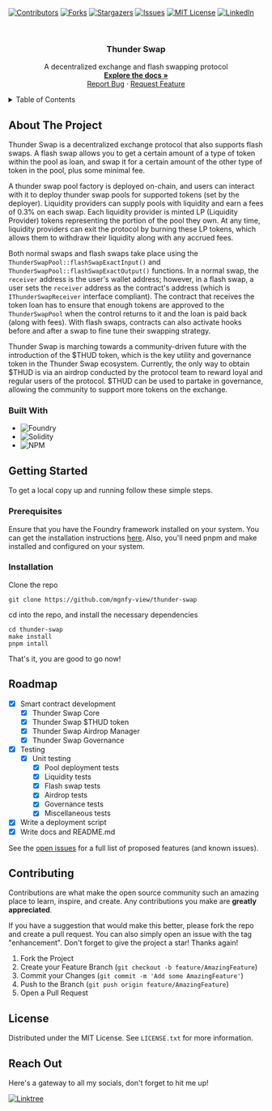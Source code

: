 <!--
*** Thanks for checking out the Best-README-Template. If you have a suggestion
*** that would make this better, please fork the repo and create a pull request
*** or simply open an issue with the tag "enhancement".
*** Don't forget to give the project a star!
*** Thanks again! Now go create something AMAZING! :D
-->


<!-- PROJECT SHIELDS -->
<!--
*** I'm using markdown "reference style" links for readability.
*** Reference links are enclosed in brackets [ ] instead of parentheses ( ).
*** See the bottom of this document for the declaration of the reference variables
*** for contributors-url, forks-url, etc. This is an optional, concise syntax you may use.
*** https://www.markdownguide.org/basic-syntax/#reference-style-links
-->
[![Contributors][contributors-shield]][contributors-url]
[![Forks][forks-shield]][forks-url]
[![Stargazers][stars-shield]][stars-url]
[![Issues][issues-shield]][issues-url]
[![MIT License][license-shield]][license-url]
[![LinkedIn][linkedin-shield]][linkedin-url]


<!-- PROJECT LOGO -->
<br />
<div align="center">
  <h3 align="center">Thunder Swap</h3>

  <p align="center">
    A decentralized exchange and flash swapping protocol
    <br />
    <a href="https://github.com/mgnfy-view/thunder-swap/blob/main/docs"><strong>Explore the docs »</strong></a>
    <br />
    <a href="https://github.com/mgnfy-view/thunder-swap/issues">Report Bug</a>
    ·
    <a href="https://github.com/mgnfy-view/thunder-swap/issues">Request Feature</a>
  </p>
</div>


<!-- TABLE OF CONTENTS -->
<details>
  <summary>Table of Contents</summary>
  <ol>
    <li>
      <a href="#about-the-project">About The Project</a>
      <ul>
        <li><a href="#built-with">Built With</a></li>
      </ul>
    </li>
    <li>
      <a href="#getting-started">Getting Started</a>
      <ul>
        <li><a href="#prerequisites">Prerequisites</a></li>
        <li><a href="#installation">Installation</a></li>
      </ul>
    </li>
    <li><a href="#roadmap">Roadmap</a></li>
    <li><a href="#contributing">Contributing</a></li>
    <li><a href="#license">License</a></li>
    <li><a href="#contact">Contact</a></li>
  </ol>
</details>


<!-- ABOUT THE PROJECT -->
## About The Project

Thunder Swap is a decentralized exchange protocol that also supports flash swaps. A flash swap allows you to get a certain amount of a type of token within the pool as loan, and swap it for a certain amount of the other type of token in the pool, plus some minimal fee.

A thunder swap pool factory is deployed on-chain, and users can interact with it to deploy thunder swap pools for supported tokens (set by the deployer). Liquidity providers can supply pools with liquidity and earn a fees of 0.3% on each swap. Each liquidity provider is minted LP (Liquidity Provider) tokens representing the portion of the pool they own. At any time, liquidity providers can exit the protocol by burning these LP tokens, which allows them to withdraw their liquidity along with any accrued fees.

Both normal swaps and flash swaps take place using the `ThunderSwapPool::flashSwapExactInput()` and `ThunderSwapPool::flashSwapExactOutput()` functions. In a normal swap, the `receiver` address is the user's wallet address; however, in a flash swap, a user sets the `receiver` address as the contract's address (which is `IThunderSwapReceiver` interface compliant). The contract that receives the token loan has to ensure that enough tokens are approved to the `ThunderSwapPool` when the control returns to it and the loan is paid back (along with fees). With flash swaps, contracts can also activate hooks before and after a swap to fine tune their swapping strategy.

Thunder Swap is marching towards a community-driven future with the introduction of the $THUD token, which is the key utility and governance token in the Thunder Swap ecosystem. Currently, the only way to obtain $THUD is via an airdrop conducted by the protocol team to reward loyal and regular users of the protocol. $THUD can be used to partake in governance, allowing the community to support more tokens on the exchange.

### Built With

- ![Foundry](https://img.shields.io/badge/-FOUNDRY-%23323330.svg?style=for-the-badge)
- ![Solidity](https://img.shields.io/badge/Solidity-%23363636.svg?style=for-the-badge&logo=solidity&logoColor=white)
- ![NPM](https://img.shields.io/badge/NPM-%23CB3837.svg?style=for-the-badge&logo=npm&logoColor=white)


<!-- GETTING STARTED -->
## Getting Started

To get a local copy up and running follow these simple steps.

### Prerequisites

Ensure that you have the Foundry framework installed on your system. You can get the installation instructions [here](https://book.getfoundry.sh/getting-started/installation).
Also, you'll need pnpm and make installed and configured on your system.

### Installation

Clone the repo

```shell
git clone https://github.com/mgnfy-view/thunder-swap
```

cd into the repo, and install the necessary dependencies

```shell
cd thunder-swap
make install
pnpm intall
```

That's it, you are good to go now!


<!-- ROADMAP -->
## Roadmap

- [x] Smart contract development
  - [x] Thunder Swap Core
  - [x] Thunder Swap $THUD token
  - [x] Thunder Swap Airdrop Manager
  - [x] Thunder Swap Governance
- [x] Testing
  - [x] Unit testing
    - [x] Pool deployment tests
    - [x] Liquidity tests
    - [x] Flash swap tests
    - [x] Airdrop tests
    - [x] Governance tests
    - [x] Miscellaneous tests
- [x] Write a deployment script
- [x] Write docs and README.md

See the [open issues](https://github.com/mgnfy-view/thunder-swap/issues) for a full list of proposed features (and known issues).


<!-- CONTRIBUTING -->
## Contributing

Contributions are what make the open source community such an amazing place to learn, inspire, and create. Any contributions you make are **greatly appreciated**.

If you have a suggestion that would make this better, please fork the repo and create a pull request. You can also simply open an issue with the tag "enhancement".
Don't forget to give the project a star! Thanks again!

1. Fork the Project
2. Create your Feature Branch (`git checkout -b feature/AmazingFeature`)
3. Commit your Changes (`git commit -m 'Add some AmazingFeature'`)
4. Push to the Branch (`git push origin feature/AmazingFeature`)
5. Open a Pull Request


<!-- LICENSE -->
## License

Distributed under the MIT License. See `LICENSE.txt` for more information.


<!-- CONTACT -->
## Reach Out

Here's a gateway to all my socials, don't forget to hit me up!

[![Linktree](https://img.shields.io/badge/linktree-1de9b6?style=for-the-badge&logo=linktree&logoColor=white)][linktree-url]


<!-- ACKNOWLEDGMENTS -->
<!-- ## Acknowledgments

* []()
* []()
* []() -->


<!-- MARKDOWN LINKS & IMAGES -->
<!-- https://www.markdownguide.org/basic-syntax/#reference-style-links -->
[contributors-shield]: https://img.shields.io/github/contributors/mgnfy-view/thunder-swap.svg?style=for-the-badge
[contributors-url]: https://github.com/mgnfy-view/thunder-swap/graphs/contributors
[forks-shield]: https://img.shields.io/github/forks/mgnfy-view/thunder-swap.svg?style=for-the-badge
[forks-url]: https://github.com/mgnfy-view/thunder-swap/network/members
[stars-shield]: https://img.shields.io/github/stars/mgnfy-view/thunder-swap.svg?style=for-the-badge
[stars-url]: https://github.com/mgnfy-view/thunder-swap/stargazers
[issues-shield]: https://img.shields.io/github/issues/mgnfy-view/thunder-swap.svg?style=for-the-badge
[issues-url]: https://github.com/mgnfy-view/thunder-swap/issues
[license-shield]: https://img.shields.io/github/license/mgnfy-view/thunder-swap.svg?style=for-the-badge
[license-url]: https://github.com/mgnfy-view/thunder-swap/blob/main/LICENSE.txt
[linkedin-shield]: https://img.shields.io/badge/-LinkedIn-black.svg?style=for-the-badge&logo=linkedin&colorB=555
[linkedin-url]: https://linkedin.com/in/sahil-gujrati-125ab0284
[linktree-url]: https://linktr.ee/mgnfy.view